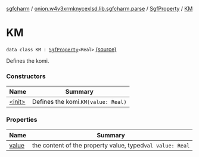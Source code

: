 [sgfcharm](../../../index.md) / [onion.w4v3xrmknycexlsd.lib.sgfcharm.parse](../../index.md) / [SgfProperty](../index.md) / [KM](./index.md)

# KM

`data class KM : `[`SgfProperty`](../index.md)`<Real>` [(source)](https://github.com/w4v3/sgfcharm/tree/master/sgfcharm/src/main/java/onion/w4v3xrmknycexlsd/lib/sgfcharm/parse/SgfTree.kt#L273)

Defines the komi.

### Constructors

| Name | Summary |
|---|---|
| [&lt;init&gt;](-init-.md) | Defines the komi.`KM(value: Real)` |

### Properties

| Name | Summary |
|---|---|
| [value](value.md) | the content of the property value, typed`val value: Real` |
